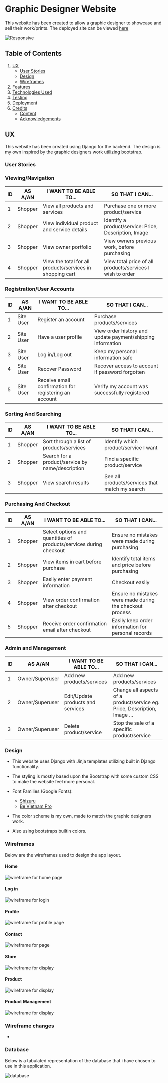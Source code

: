 # Graphic Designer Website

This website has been created to allow a graphic designer to showcase and sell their work/prints. The deployed site can be viewed [here]()

![Responsive]()

## Table of Contents
1. [UX](#ux)
    - [User Stories](#user-stories)
    - [Design](#design)
    - [Wireframes](#wireframes)
2. [Features](#features)
3. [Technologies Used](#technologies-used)
4. [Testing](#testing)
5. [Deployment](#deployment)
6. [Credits](#credits)
    - [Content](#content)
    - [Acknowledgements](#acknowledgements)

## UX
This website has been created using Django for the backend. The design is my own inspired by the graphic designers work utilizing bootstrap.

### User Stories

### Viewing/Navigation
| ID 	| AS A/AN 	| I WANT TO BE ABLE TO...                                   	| SO THAT I CAN...                                          	|
|----	|---------	|-----------------------------------------------------------	|-----------------------------------------------------------	|
| 1  	| Shopper 	| View all products and services                            	| Purchase one or more product/service                      	|
| 2  	| Shopper 	| View individual product and service details               	| Identify a product/service: Price, Description, Image     	|
| 3  	| Shopper 	| View owner portfolio                                      	| View owners previous work, before purchasing              	|
| 4  	| Shopper 	| View the total for all products/services in shopping cart 	| View total price of all products/services I wish to order 	|

### Registration/User Accounts
| ID 	| AS A/AN   	| I WANT TO BE ABLE TO...                               	| SO THAT I CAN...                                           	|
|----	|-----------	|-------------------------------------------------------	|------------------------------------------------------------	|
| 1  	| Site User 	| Register an account                                   	| Purchase products/services                                 	|
| 2  	| Site User 	| Have a user profile                                   	| View order history and update payment/shipping information 	|
| 3  	| Site User 	| Log in/Log out                                        	| Keep my personal information safe                          	|
| 4  	| Site User 	| Recover Password                                      	| Recover access to account if password forgotten            	|
| 5  	| Site User 	| Receive email confirmation for registering an account 	| Verify my account was successfully registered              	|

### Sorting And Searching
| ID 	| AS A/AN 	| I WANT TO BE ABLE TO...                          	| SO THAT I CAN...                               	|
|----	|---------	|--------------------------------------------------	|------------------------------------------------	|
| 1  	| Shopper 	| Sort through a list of products/services         	| Identify which product/service I want          	|
| 2  	| Shopper 	| Search for a product/service by name/description 	| Find a specific product/service                	|
| 3  	| Shopper 	| View search results                              	| See all products/services that match my search 	|

### Purchasing And Checkout
| ID 	| AS A/AN 	| I WANT TO BE ABLE TO...                                            	| SO THAT I CAN...                                         	|
|----	|---------	|--------------------------------------------------------------------	|----------------------------------------------------------	|
| 1  	| Shopper 	| Select options and quantities of products/services during checkout 	| Ensure no mistakes were made during purchasing           	|
| 2  	| Shopper 	| View items in cart before purchase                                 	| Identify total items and price before purchasing         	|
| 3  	| Shopper 	| Easily enter payment information                                   	| Checkout easily                                          	|
| 4  	| Shopper 	| View order confirmation after checkout                             	| Ensure no mistakes were made during the checkout process 	|
| 5  	| Shopper 	| Receive order confirmation email after checkout                    	| Easily keep order information for personal records       	|

### Admin and Management
| ID 	| AS A/AN         	| I WANT TO BE ABLE TO...           	| SO THAT I CAN...                                                          	|
|----	|-----------------	|-----------------------------------	|---------------------------------------------------------------------------	|
| 1  	| Owner/Superuser 	| Add new products/services         	| Add new products/services                                                 	|
| 2  	| Owner/Superuser 	| Edit/Update products and services 	| Change all aspects of a product/service eg. Price, Description, Image ... 	|
| 3  	| Owner/Superuser 	| Delete product/service            	| Stop the sale of a specific product/service                               	|

### Design
- This website uses Django with Jinja templates utilizing built in Django functionality.

- The styling is mostly based upon the Bootstrap with some custom CSS to make the website feel more personal. 
    
- Font Families (Google Fonts):
  - [Shizuru](https://fonts.google.com/specimen/Shizuru?query=Shizuru)
  - [Be Vietnam Pro](https://fonts.google.com/specimen/Be+Vietnam+Pro?query=Be+Vietnam+Pro)

- The color scheme is my own, made to match the graphic designers work.
- Also using bootstraps builtin colors.

### Wireframes
Below are the wireframes used to design the app layout.

#### Home
![wireframe for home page](documentation\wireframes\WireframesHome.png)

#### Log in
![wireframe for login](documentation\wireframes\WireframesLogin.png)

#### Profile
![wireframe for profile page](documentation\wireframes\WireframesProfile.png)

#### Contact
![wireframe for  page](documentation\wireframes\WireframesContact.png)

#### Store
![wireframe for  display](documentation\wireframes\WireframesStore.png)

#### Product
![wireframe for  display](documentation\wireframes\WireframesProduct.png)

#### Product Management
![wireframe for  display](documentation\wireframes\WireframesProductManagement.png)

### Wireframe changes 
 - 
 
### Database
Below is a tabulated representation of the database that i have chosen to use in this application.

![database](documentation\wireframes\database.png)



